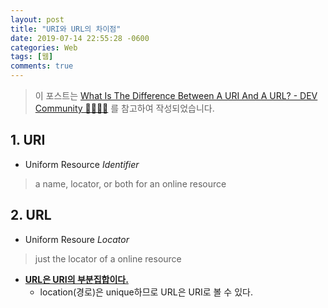 ```yaml
---
layout: post
title: "URI와 URL의 차이점"
date: 2019-07-14 22:55:28 -0600
categories: Web
tags: [웹]
comments: true
---
```


> 이 포스트는 [What Is The Difference Between A URI And A URL? - DEV Community 👩‍💻👨‍💻](https://dev.to/flippedcoding/what-is-the-difference-between-a-uri-and-a-url-4455) 를 참고하여 작성되었습니다.

## 1. URI
* Uniform Resource *Identifier*
> a name, locator, or both for an online resource

## 2. URL
* Uniform Resoure *Locator*
> just the locator of a online resource
* <u>**URL은 URI의 부분집합이다.**</u>
	* location(경로)은 unique하므로 URL은 URI로 볼 수 있다.
